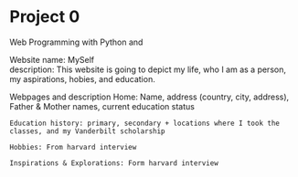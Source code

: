 # Project 0

Web Programming with Python and 

Website name: MySelf    
    description: This website is going to depict my life, who I am as a person, my aspirations,
    hobies, and education.

Webpages and description
    Home: Name, address (country, city, address), Father & Mother names, current education status

    Education history: primary, secondary + locations where I took the classes, and my Vanderbilt scholarship

    Hobbies: From harvard interview

    Inspirations & Explorations: Form harvard interview

